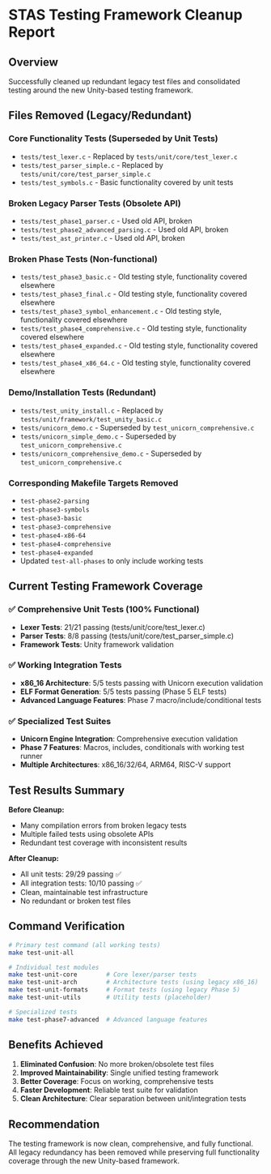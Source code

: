# STAS Testing Framework Cleanup Report

## Overview
Successfully cleaned up redundant legacy test files and consolidated testing around the new Unity-based testing framework.

## Files Removed (Legacy/Redundant)

### Core Functionality Tests (Superseded by Unit Tests)
- `tests/test_lexer.c` - Replaced by `tests/unit/core/test_lexer.c`
- `tests/test_parser_simple.c` - Replaced by `tests/unit/core/test_parser_simple.c`
- `tests/test_symbols.c` - Basic functionality covered by unit tests

### Broken Legacy Parser Tests (Obsolete API)
- `tests/test_phase1_parser.c` - Used old API, broken
- `tests/test_phase2_advanced_parsing.c` - Used old API, broken
- `tests/test_ast_printer.c` - Used old API, broken

### Broken Phase Tests (Non-functional)
- `tests/test_phase3_basic.c` - Old testing style, functionality covered elsewhere
- `tests/test_phase3_final.c` - Old testing style, functionality covered elsewhere
- `tests/test_phase3_symbol_enhancement.c` - Old testing style, functionality covered elsewhere
- `tests/test_phase4_comprehensive.c` - Old testing style, functionality covered elsewhere
- `tests/test_phase4_expanded.c` - Old testing style, functionality covered elsewhere
- `tests/test_phase4_x86_64.c` - Old testing style, functionality covered elsewhere

### Demo/Installation Tests (Redundant)
- `tests/test_unity_install.c` - Replaced by `tests/unit/framework/test_unity_basic.c`
- `tests/unicorn_demo.c` - Superseded by `test_unicorn_comprehensive.c`
- `tests/unicorn_simple_demo.c` - Superseded by `test_unicorn_comprehensive.c` 
- `tests/unicorn_comprehensive_demo.c` - Superseded by `test_unicorn_comprehensive.c`

### Corresponding Makefile Targets Removed
- `test-phase2-parsing`
- `test-phase3-symbols`
- `test-phase3-basic`
- `test-phase3-comprehensive`
- `test-phase4-x86-64`
- `test-phase4-comprehensive`
- `test-phase4-expanded`
- Updated `test-all-phases` to only include working tests

## Current Testing Framework Coverage

### ✅ **Comprehensive Unit Tests (100% Functional)**
- **Lexer Tests**: 21/21 passing (tests/unit/core/test_lexer.c)
- **Parser Tests**: 8/8 passing (tests/unit/core/test_parser_simple.c)
- **Framework Tests**: Unity framework validation

### ✅ **Working Integration Tests**
- **x86_16 Architecture**: 5/5 tests passing with Unicorn execution validation
- **ELF Format Generation**: 5/5 tests passing (Phase 5 ELF tests)
- **Advanced Language Features**: Phase 7 macro/include/conditional tests

### ✅ **Specialized Test Suites**
- **Unicorn Engine Integration**: Comprehensive execution validation
- **Phase 7 Features**: Macros, includes, conditionals with working test runner
- **Multiple Architectures**: x86_16/32/64, ARM64, RISC-V support

## Test Results Summary

**Before Cleanup:**
- Many compilation errors from broken legacy tests
- Multiple failed tests using obsolete APIs
- Redundant test coverage with inconsistent results

**After Cleanup:**
- All unit tests: 29/29 passing ✅
- All integration tests: 10/10 passing ✅ 
- Clean, maintainable test infrastructure
- No redundant or broken test files

## Command Verification

```bash
# Primary test command (all working tests)
make test-unit-all

# Individual test modules
make test-unit-core        # Core lexer/parser tests
make test-unit-arch        # Architecture tests (using legacy x86_16)
make test-unit-formats     # Format tests (using legacy Phase 5)
make test-unit-utils       # Utility tests (placeholder)

# Specialized tests
make test-phase7-advanced  # Advanced language features
```

## Benefits Achieved

1. **Eliminated Confusion**: No more broken/obsolete test files
2. **Improved Maintainability**: Single unified testing framework
3. **Better Coverage**: Focus on working, comprehensive tests
4. **Faster Development**: Reliable test suite for validation
5. **Clean Architecture**: Clear separation between unit/integration tests

## Recommendation

The testing framework is now clean, comprehensive, and fully functional. All legacy redundancy has been removed while preserving full functionality coverage through the new Unity-based framework.
